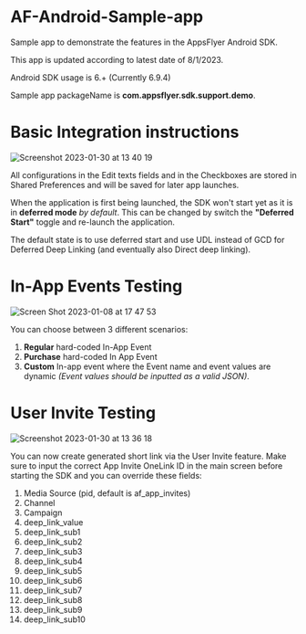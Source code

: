 # AF-Android-Sample-app
Sample app to demonstrate the features in the AppsFlyer Android SDK.

This app is updated according to latest date of 8/1/2023.

Android SDK usage is 6.+ (Currently 6.9.4)

Sample app packageName is **com.appsflyer.sdk.support.demo**.


# Basic Integration instructions

![Screenshot 2023-01-30 at 13 40 19](https://user-images.githubusercontent.com/87754256/215467289-c0df3a57-b179-4fd8-819b-bd71485cb9cc.png)

All configurations in the Edit texts fields and in the Checkboxes are stored in Shared Preferences and will be saved for later app launches.

When the application is first being launched, the SDK won't start yet as it is in **deferred mode** *by default*.
This can be changed by switch the **"Deferred Start"** toggle and re-launch the application.

The default state is to use deferred start and use UDL instead of GCD for Deferred Deep Linking (and eventually also Direct deep linking).


# In-App Events Testing

![Screen Shot 2023-01-08 at 17 47 53](https://user-images.githubusercontent.com/87754256/211205960-fcb40b52-c27b-4234-a5d5-cad1e3fcca00.png)

You can choose between 3 different scenarios:
1. **Regular** hard-coded In-App Event
2. **Purchase** hard-coded In App Event
3. **Custom** In-app event where the Event name and event values are dynamic *(Event values should be inputted as a valid JSON)*.

# User Invite Testing

![Screenshot 2023-01-30 at 13 36 18](https://user-images.githubusercontent.com/87754256/215467023-51a9452f-d2c7-4b7c-911c-6281661ded1c.png)

You can now create generated short link via the User Invite feature. Make sure to input the correct App Invite OneLink ID in the main screen before starting the SDK and you can override these fields:
1. Media Source (pid, default is af_app_invites)
2. Channel
3. Campaign
4. deep_link_value
5. deep_link_sub1
6. deep_link_sub2
7. deep_link_sub3
8. deep_link_sub4
9. deep_link_sub5
10. deep_link_sub6
11. deep_link_sub7
12. deep_link_sub8
13. deep_link_sub9
14. deep_link_sub10

